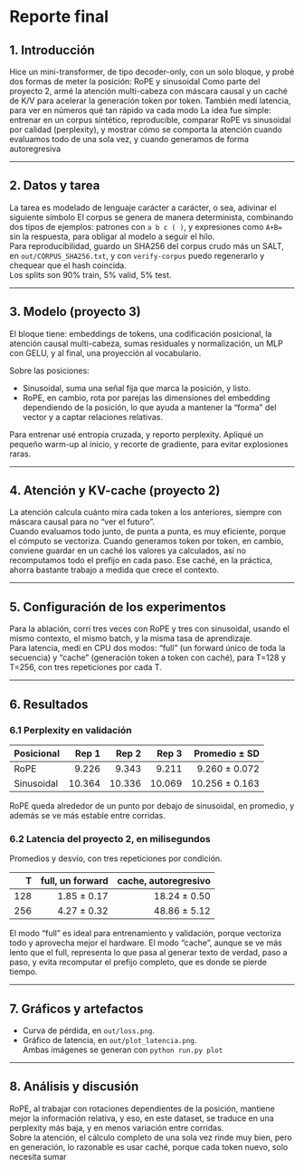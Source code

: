 # Reporte final

## 1. Introducción
Hice un mini-transformer, de tipo decoder-only, con un solo bloque, y probé dos formas de meter la posición: RoPE y sinusoidal
Como parte del proyecto 2, armé la atención multi-cabeza con máscara causal y un caché de K/V para acelerar la generación token por token. También medí latencia, para ver en números qué tan rápido va cada modo
La idea fue simple: entrenar en un corpus sintético, reproducible, comparar RoPE vs sinusoidal por calidad (perplexity), y mostrar cómo se comporta la atención cuando evaluamos todo de una sola vez, y cuando generamos de forma autoregresiva

---

## 2. Datos y tarea
La tarea es modelado de lenguaje carácter a carácter, o sea, adivinar el siguiente símbolo 
El corpus se genera de manera determinista, combinando dos tipos de ejemplos: patrones con `a b c ( )`, y expresiones como `A+B=` sin la respuesta, para obligar al modelo a seguir el hilo.  
Para reproducibilidad, guardo un SHA256 del corpus crudo más un SALT, en `out/CORPUS_SHA256.txt`, y con `verify-corpus` puedo regenerarlo y chequear que el hash coincida.  
Los splits son 90% train, 5% valid, 5% test.

---

## 3. Modelo (proyecto 3)
El bloque tiene: embeddings de tokens, una codificación posicional, la atención causal multi-cabeza, sumas residuales y normalización, un MLP con GELU, y al final, una proyección al vocabulario.

Sobre las posiciones:
- Sinusoidal, suma una señal fija que marca la posición, y listo.
- RoPE, en cambio, rota por parejas las dimensiones del embedding dependiendo de la posición, lo que ayuda a mantener la “forma” del vector y a captar relaciones relativas.

Para entrenar usé entropía cruzada, y reporto perplexity. Apliqué un pequeño warm-up al inicio, y recorte de gradiente, para evitar explosiones raras.

---

## 4. Atención y KV-cache (proyecto 2)
La atención calcula cuánto mira cada token a los anteriores, siempre con máscara causal para no “ver el futuro”.  
Cuando evaluamos todo junto, de punta a punta, es muy eficiente, porque el cómputo se vectoriza. Cuando generamos token por token, en cambio, conviene guardar en un caché los valores ya calculados, así no recomputamos todo el prefijo en cada paso. Ese caché, en la práctica, ahorra bastante trabajo a medida que crece el contexto.

---

## 5. Configuración de los experimentos
Para la ablación, corrí tres veces con RoPE y tres con sinusoidal, usando el mismo contexto, el mismo batch, y la misma tasa de aprendizaje.  
Para latencia, medí en CPU dos modos: “full” (un forward único de toda la secuencia) y “cache” (generación token a token con caché), para T=128 y T=256, con tres repeticiones por cada T.

---

## 6. Resultados

### 6.1 Perplexity en validación
| Posicional | Rep 1 | Rep 2 | Rep 3 | Promedio ± SD |
|---|---:|---:|---:|---:|
| RoPE | 9.226 | 9.343 | 9.211 | 9.260 ± 0.072 |
| Sinusoidal | 10.364 | 10.336 | 10.069 | 10.256 ± 0.163 |

RoPE queda alrededor de un punto por debajo de sinusoidal, en promedio, y además se ve más estable entre corridas.

### 6.2 Latencia del proyecto 2, en milisegundos
Promedios y desvío, con tres repeticiones por condición.

| T | full, un forward | cache, autoregresivo |
|---:|---:|---:|
| 128 | 1.85 ± 0.17 | 18.24 ± 0.50 |
| 256 | 4.27 ± 0.32 | 48.86 ± 5.12 |

El modo “full” es ideal para entrenamiento y validación, porque vectoriza todo y aprovecha mejor el hardware. El modo “cache”, aunque se ve más lento que el full, representa lo que pasa al generar texto de verdad, paso a paso, y evita recomputar el prefijo completo, que es donde se pierde tiempo.

---

## 7. Gráficos y artefactos
- Curva de pérdida, en `out/loss.png`.  
- Gráfico de latencia, en `out/plot_latencia.png`.  
Ambas imágenes se generan con `python run.py plot`

---

## 8. Análisis y discusión
RoPE, al trabajar con rotaciones dependientes de la posición, mantiene mejor la información relativa, y eso, en este dataset, se traduce en una perplexity más baja, y en menos variación entre corridas.  
Sobre la atención, el cálculo completo de una sola vez rinde muy bien, pero en generación, lo razonable es usar caché, porque cada token nuevo, solo necesita sumar
